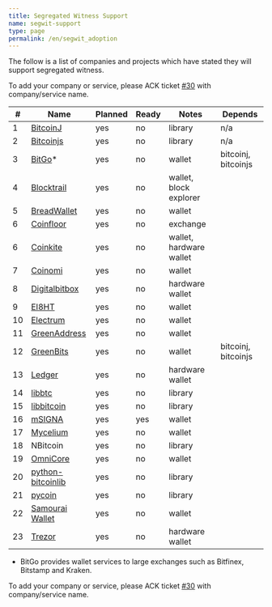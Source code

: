 ```yaml
---
title: Segregated Witness Support
name: segwit-support
type: page
permalink: /en/segwit_adoption
---
```


The follow is a list of companies and projects which have stated they will support segregated witness.

To add your company or service, please ACK ticket [#30] with company/service name.

|#|Name|Planned|Ready|Notes|Depends|
|-|----|-------|-----|-----|-------|
|1|[BitcoinJ](https://bitcoinj.github.io/)|yes|no|library|n/a|
|2|[Bitcoinjs](http://bitcoinjs.org/)|yes|no|library|n/a|
|3|[BitGo](https://www.bitgo.com/)*|yes|no|wallet|bitcoinj, bitcoinjs |
|4|[Blocktrail](https://www.blocktrail.com/)|yes|no|wallet, block explorer||
|5|[BreadWallet](http://breadwallet.com/)|yes|no|wallet||
|6|[Coinfloor](https://www.coinfloor.co.uk/)|yes|no|exchange||
|6|[Coinkite](https://coinkite.com/)|yes|no|wallet, hardware wallet||
|7|[Coinomi](https://coinomi.com/)|yes|no|wallet||
|8|[Digitalbitbox](https://digitalbitbox.com/)|yes|no|hardware wallet||
|9|[EI8HT](http://ei8.ht/)|yes|no|wallet||
|10|[Electrum](https://electrum.org/)|yes|no|wallet||
|11|[GreenAddress](https://greenaddress.it/)|yes|no|wallet||
|12|[GreenBits](https://www.greenbits.com/)|yes|no|wallet| bitcoinj, bitcoinjs|
|13|[Ledger](https://www.ledgerwallet.com/)|yes|no|hardware wallet||
|14|[libbtc](https://github.com/libbtc)|yes|no|library||
|15|[libbitcoin](http://libbitcoin.dyne.org/)|yes|no|library||
|16|[mSIGNA](https://ciphrex.com/)|yes|yes|wallet||
|17|[Mycelium](https://mycelium.com/)|yes|no|wallet||
|18|NBitcoin|yes|no|library||
|19|[OmniCore](https://github.com/OmniLayer/omnicore)|yes|no|wallet||
|20|[python-bitcoinlib](https://github.com/petertodd/python-bitcoinlib)|yes|no|library||
|21|[pycoin](https://github.com/richardkiss/pycoin)|yes|no|library||
|22|[Samourai Wallet](http://samouraiwallet.com/)|yes|no|wallet||
|23|[Trezor](http://satoshilabs.com/trezor/)|yes|no|hardware wallet||

* BitGo provides wallet services to large exchanges such as Bitfinex, Bitstamp and Kraken. 

To add your company or service, please ACK ticket [#30] with company/service name.

[#30]: https://github.com/bitcoin-core/website/pull/30
